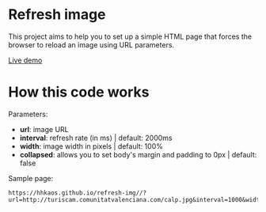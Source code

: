 # Refresh image

This project aims to help you to set up a simple HTML page that forces the browser to reload an image using URL parameters.

[Live demo](https://hhkaos.github.io/refresh-img//?url=http://turiscam.comunitatvalenciana.com/calp.jpg&interval=1000&width=700&collapsed=true)

# How this code works

Parameters:
* **url**: <string> image URL
* **interval**: <int> refresh rate (in ms) | default: 2000ms
* **width**: <int> image width in pixels | default: 100%
* **collapsed**: <any value> allows you to set body's margin and padding to 0px | default: false 

Sample page:

```
https://hhkaos.github.io/refresh-img//?url=http://turiscam.comunitatvalenciana.com/calp.jpg&interval=1000&width=700&collapsed=true
```